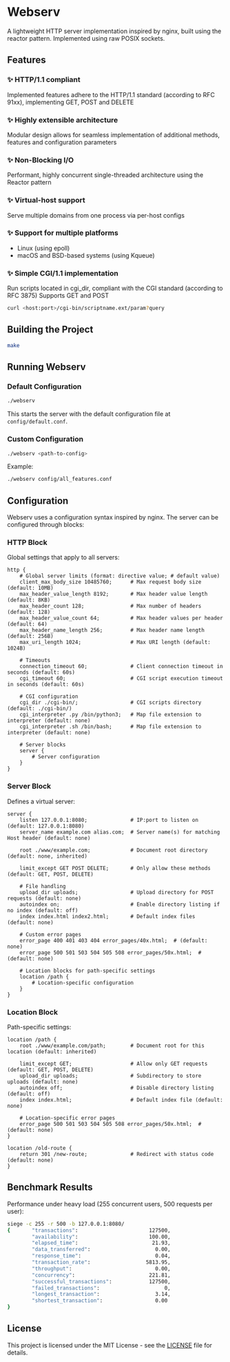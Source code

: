 # Webserv

A lightweight HTTP server implementation inspired by nginx, built using the reactor pattern.
Implemented using raw POSIX sockets.

## Features

### ✨ HTTP/1.1 compliant

Implemented features adhere to the HTTP/1.1 standard (according to RFC 91xx), implementing GET, POST and DELETE

### ✨ Highly extensible architecture

Modular design allows for seamless implementation of additional methods, features and configuration parameters

### ✨ Non-Blocking I/O

Performant, highly concurrent single-threaded architecture using the Reactor pattern

### ✨ Virtual-host support

Serve multiple domains from one process via per-host configs

### ✨ Support for multiple platforms

- Linux (using epoll)
- macOS and BSD-based systems (using Kqueue)

### ✨ Simple CGI/1.1 implementation

Run scripts located in cgi_dir, compliant with the CGI standard (according to RFC 3875)
Supports GET and POST

```bash
curl <host:port>/cgi-bin/scriptname.ext/param?query
```

## Building the Project

```bash
make
```

## Running Webserv

### Default Configuration

```bash
./webserv
```

This starts the server with the default configuration file at `config/default.conf`.

### Custom Configuration

```bash
./webserv <path-to-config>
```

Example:
```bash
./webserv config/all_features.conf
```

## Configuration

Webserv uses a configuration syntax inspired by nginx. The server can be configured through blocks:

### HTTP Block

Global settings that apply to all servers:

```
http {
    # Global server limits (format: directive value; # default value)
    client_max_body_size 10485760;      # Max request body size (default: 10MB)
    max_header_value_length 8192;       # Max header value length (default: 8KB)
    max_header_count 128;               # Max number of headers (default: 128)
    max_header_value_count 64;          # Max header values per header (default: 64)
    max_header_name_length 256;         # Max header name length (default: 256B)
    max_uri_length 1024;                # Max URI length (default: 1024B)

    # Timeouts
    connection_timeout 60;              # Client connection timeout in seconds (default: 60s)
    cgi_timeout 60;                     # CGI script execution timeout in seconds (default: 60s)
    
    # CGI configuration
    cgi_dir ./cgi-bin/;                 # CGI scripts directory (default: ./cgi-bin/)
    cgi_interpreter .py /bin/python3;   # Map file extension to interpreter (default: none)
    cgi_interpreter .sh /bin/bash;      # Map file extension to interpreter (default: none)

    # Server blocks
    server {
        # Server configuration
    }
}
```

### Server Block

Defines a virtual server:

```
server {
    listen 127.0.0.1:8080;              # IP:port to listen on (default: 127.0.0.1:8080)
    server_name example.com alias.com;  # Server name(s) for matching Host header (default: none)
    
    root ./www/example.com;             # Document root directory (default: none, inherited)
    
    limit_except GET POST DELETE;       # Only allow these methods (default: GET, POST, DELETE)
    
    # File handling
    upload_dir uploads;                 # Upload directory for POST requests (default: none)
    autoindex on;                       # Enable directory listing if no index (default: off)
    index index.html index2.html;       # Default index files (default: none)
    
    # Custom error pages
    error_page 400 401 403 404 error_pages/40x.html;  # (default: none)
    error_page 500 501 503 504 505 508 error_pages/50x.html;  # (default: none)

    # Location blocks for path-specific settings
    location /path {
        # Location-specific configuration
    }
}
```

### Location Block

Path-specific settings:

```
location /path {
    root ./www/example.com/path;        # Document root for this location (default: inherited)
    
    limit_except GET;                   # Allow only GET requests (default: GET, POST, DELETE)
    upload_dir uploads;                 # Subdirectory to store uploads (default: none)
    autoindex off;                      # Disable directory listing (default: off)
    index index.html;                   # Default index file (default: none)
    
    # Location-specific error pages
    error_page 500 501 503 504 505 508 error_pages/50x.html;  # (default: none)
}

location /old-route {
    return 301 /new-route;              # Redirect with status code (default: none)
}
```

## Benchmark Results

Performance under heavy load (255 concurrent users, 500 requests per user):

```bash
siege -c 255 -r 500 -b 127.0.0.1:8080/
{       "transactions":                       127500,
        "availability":                       100.00,
        "elapsed_time":                        21.93,
        "data_transferred":                     0.00,
        "response_time":                        0.04,
        "transaction_rate":                  5813.95,
        "throughput":                           0.00,
        "concurrency":                        221.81,
        "successful_transactions":            127500,
        "failed_transactions":                     0,
        "longest_transaction":                  3.14,
        "shortest_transaction":                 0.00
}
```

## License

This project is licensed under the MIT License - see the [LICENSE](LICENSE) file for details.
